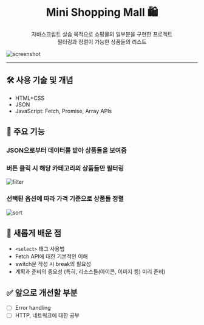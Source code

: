 <h1 align="center">Mini Shopping Mall 🛍 </h1>

<p align="center">자바스크립트 실습 목적으로 쇼핑몰의 일부분을 구현한 프로젝트<br>
필터링과 정렬이 가능한 상품들의 리스트</p>

![screenshot](https://user-images.githubusercontent.com/79075688/144712491-bfacfbce-c19c-41c9-8a5c-1f2864be36e3.png)

---

## 🛠 사용 기술 및 개념

- HTML+CSS
- JSON
- JavaScript: Fetch, Promise, Array APIs

## 🎯 주요 기능

### JSON으로부터 데이터를 받아 상품들을 보여줌

### 버튼 클릭 시 해당 카테고리의 상품들만 필터링

![filter](https://user-images.githubusercontent.com/79075688/147521740-f1fc233f-08b3-466e-afa7-1a352e0b724c.gif)

### 선택된 옵션에 따라 가격 기준으로 상품들 정렬

![sort](https://user-images.githubusercontent.com/79075688/147521755-3b40c32a-8177-4054-a8b6-c2974deadd6d.gif)

## 📝 새롭게 배운 점

- `<select>` 태그 사용법
- Fetch API에 대한 기본적인 이해
- switch문 작성 시 break의 필요성
- 계획과 준비의 중요성 (특히, 리소스들(아이콘, 이미지 등) 미리 준비)

## ✅ 앞으로 개선할 부분

- [ ] Error handling
- [ ] HTTP, 네트워크에 대한 공부
